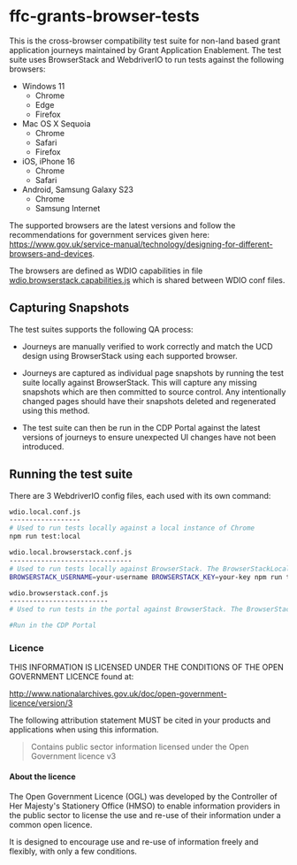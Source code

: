 # ffc-grants-browser-tests

This is the cross-browser compatibility test suite for non-land based grant application journeys maintained by Grant Application Enablement. The test suite uses BrowserStack and WebdriverIO to run tests against the following browsers:

- Windows 11
  - Chrome
  - Edge
  - Firefox
- Mac OS X Sequoia
  - Chrome
  - Safari
  - Firefox
- iOS, iPhone 16
  - Chrome
  - Safari
- Android, Samsung Galaxy S23
  - Chrome
  - Samsung Internet

The supported browsers are the latest versions and follow the recommendations for government services given here: https://www.gov.uk/service-manual/technology/designing-for-different-browsers-and-devices.

The browsers are defined as WDIO capabilities in file [wdio.browserstack.capabilities.js](wdio.browserstack.capabilities.js) which is shared between WDIO conf files.

## Capturing Snapshots

The test suites supports the following QA process:

- Journeys are manually verified to work correctly and match the UCD design using BrowserStack using each supported browser.

- Journeys are captured as individual page snapshots by running the test suite locally against BrowserStack. This will capture any missing snapshots which are then committed to source control. Any intentionally changed pages should have their snapshots deleted and regenerated using this method.

- The test suite can then be run in the CDP Portal against the latest versions of journeys to ensure unexpected UI changes have not been introduced.


## Running the test suite

There are 3 WebdriverIO config files, each used with its own command:

```bash
wdio.local.conf.js
------------------
# Used to run tests locally against a local instance of Chrome
npm run test:local
```

```bash
wdio.local.browserstack.conf.js
-------------------------------
# Used to run tests locally against BrowserStack. The BrowserStackLocal service or binary must be used.
BROWSERSTACK_USERNAME=your-username BROWSERSTACK_KEY=your-key npm run test:local:browserstack
```

```bash
wdio.browserstack.conf.js
-------------------------
# Used to run tests in the portal against BrowserStack. The BrowserStackLocal service or binary must be used.

#Run in the CDP Portal
```

### Licence

THIS INFORMATION IS LICENSED UNDER THE CONDITIONS OF THE OPEN GOVERNMENT LICENCE found at:

<http://www.nationalarchives.gov.uk/doc/open-government-licence/version/3>

The following attribution statement MUST be cited in your products and applications when using this information.

> Contains public sector information licensed under the Open Government licence v3

#### About the licence

The Open Government Licence (OGL) was developed by the Controller of Her Majesty's Stationery Office (HMSO) to enable
information providers in the public sector to license the use and re-use of their information under a common open
licence.

It is designed to encourage use and re-use of information freely and flexibly, with only a few conditions.
